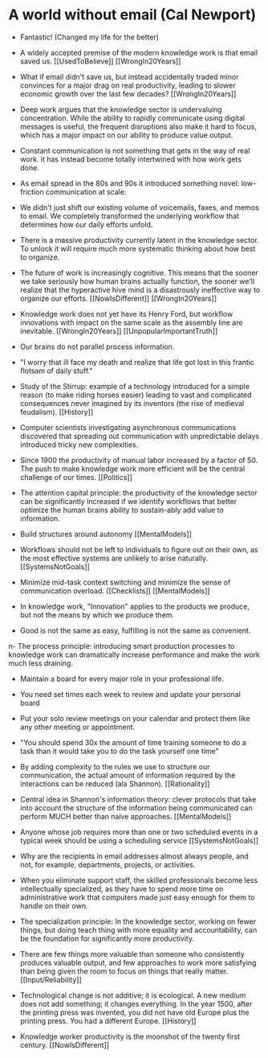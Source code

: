 # A world without email (Cal Newport)

- Fantastic!  (Changed my life for the better)

- A widely accepted premise of the modern knowledge work is that email saved us. [[UsedToBelieve]] [[WrongIn20Years]]

- What if email didn't save us, but instead accidentally traded minor convinces for a major drag on real productivity, leading to slower economic growth over the last few decades? [[WrongIn20Years]]

- Deep work argues that the knowledge sector is undervaluing concentration. While the ability to rapidly communicate using digital messages is useful, the frequent disruptions also make it hard to focus, which has a major impact on our ability to produce value output.

- Constant communication is not something that gets in the way of real work. it has instead become totally intertwined with how work gets done.

- As email spread in the 80s and 90s it introduced something novel: low-friction communication at scale.

- We didn't just shift our existing volume of voicemails, faxes, and memos to email. We completely transformed the underlying workflow that determines how our daily efforts unfold.

- There is a massive productivity currently latent in the knowledge sector. To unlock it will require much more systematic thinking about how best to organize.

- The future of work is increasingly cognitive. This means that the sooner we take seriously how human brains actually function, the sooner we'll realize that the hyperactive hive mind is a disastrously ineffective way to organize our efforts. [[NowIsDifferent]] [[WrongIn20Years]]

- Knowledge work does not yet have its Henry Ford, but workflow innovations with impact on the same scale as the assembly line are inevitable. [[WrongIn20Years]] [[UnpopularImportantTruth]]

- Our brains do not parallel process information.

- "I worry that ill face my death and realize that life got lost in this frantic flotsam of daily stuff." 

- Study of the Stirrup: example of a technology introduced for a simple reason (to make riding horses easier) leading to vast and complicated consequences never imagined by its inventors (the rise of medieval feudalism). [[History]]

- Computer scientists investigating asynchronous communications discovered that spreading out communication with unpredictable delays introduced tricky new complexities.

- Since 1900 the productivity of manual labor increased by a factor of 50. The push to make knowledge work more efficient will be the central challenge of our times. [[Politics]] 

- The attention capital principle: the productivity of the knowledge sector can be significantly increased if we identify workflows that better optimize the human brains ability to sustain-ably add value to information.

- Build structures around autonomy [[MentalModels]]

- Workflows should not be left to individuals to figure out on their own, as the most effective systems are unlikely to arise naturally. [[SystemsNotGoals]]

- Minimize mid-task context switching and minimize the sense of communication overload. [[Checklists]] [[MentalModels]]

- In knowledge work, "Innovation" applies to the products we produce, but not the means by which we produce them.

- Good is not the same as easy, fulfilling is not the same as convenient. 

n- The process principle: introducing smart production processes to knowledge work can dramatically increase performance and make the work much less draining.

- Maintain a board for every major role in your professional life.

- You need set times each week to review and update your personal board

- Put your solo review meetings on your calendar and protect them like any other meeting or appointment.

- "You should spend 30x the amount of time training someone to do a task than it would take you to do the task yourself one time" 

- By adding complexity to the rules we use to structure our communication, the actual amount of information required by the interactions can be reduced (ala Shannon). [[Rationality]]

- Central idea in Shannon's information theory: clever protocols that take into account the structure of the information being communicated can perform MUCH better than naive approaches. [[MentalModels]]

- Anyone whose job requires more than one or two scheduled events in a typical week should be using a scheduling service [[SystemsNotGoals]]

- Why are the recipients in email addresses almost always people, and not, for example, departments, projects, or activities.

- When you eliminate support staff, the skilled professionals become less intellectually specialized, as they have to spend more time on administrative work that computers made just easy enough for them to handle on their own. 

- The specialization principle: In the knowledge sector, working on fewer things, but doing teach thing with more equality and accountability, can be the foundation for significantly more productivity.

- There are few things more valuable than someone who consistently produces valuable output, and few approaches to work more satisfying than being given the room to focus on things that really matter. [[Input/Reliability]]

- Technological change is not additive; it is ecological.  A new medium does not add something; it changes everything. In the year 1500, after the printing press was invented, you did not have old Europe plus the printing press. You had a different Europe. [[History]] 

- Knowledge worker productivity is the moonshot of the twenty first century. [[NowIsDifferent]] 
